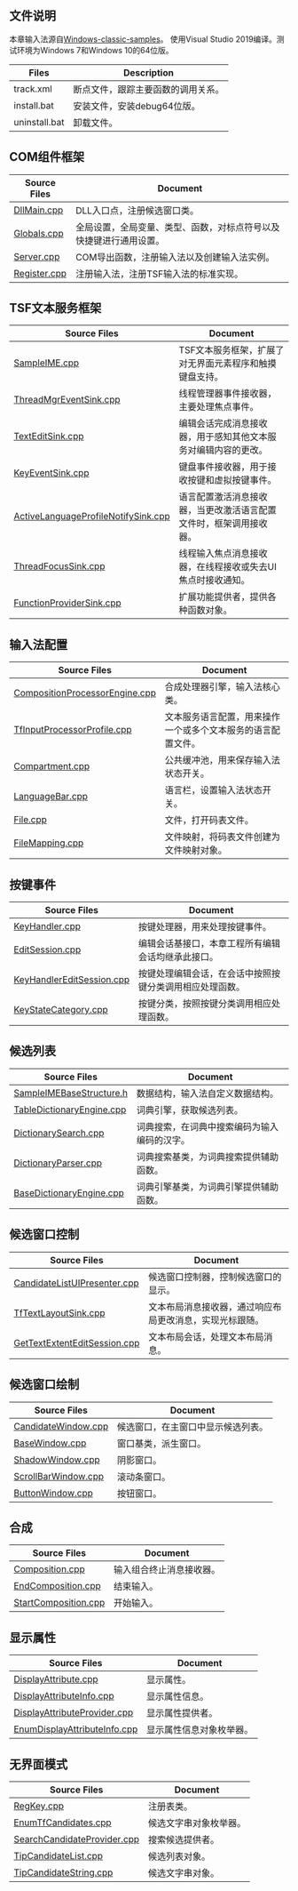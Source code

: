 ## 文件说明

本章输入法源自[Windows-classic-samples](https://github.com/microsoft/Windows-classic-samples/tree/main/Samples/IME)。
使用Visual Studio 2019编译。测试环境为Windows 7和Windows 10的64位版。

Files			|Description
-|-
track.xml		|断点文件，跟踪主要函数的调用关系。
install.bat		|安装文件，安装debug64位版。
uninstall.bat	|卸载文件。

## COM组件框架

Source Files					|Document
-|-
[DllMain.cpp](doc/DllMain.md)	|DLL入口点，注册候选窗口类。
[Globals.cpp](doc/Globals.md)	|全局设置，全局变量、类型、函数，对标点符号以及快捷键进行通用设置。
[Server.cpp](doc/Server.md)		|COM导出函数，注册输入法以及创建输入法实例。
[Register.cpp](doc/Register.md)	|注册输入法，注册TSF输入法的标准实现。

## TSF文本服务框架

Source Files																	|Document
-|-
[SampleIME.cpp](doc/SampleIME.md)												|TSF文本服务框架，扩展了对无界面元素程序和触摸键盘支持。
[ThreadMgrEventSink.cpp](doc/ThreadMgrEventSink.md)								|线程管理器事件接收器，主要处理焦点事件。
[TextEditSink.cpp](doc/TextEditSink.md)											|编辑会话完成消息接收器，用于感知其他文本服务对编辑内容的更改。
[KeyEventSink.cpp](doc/KeyEventSink.md)											|键盘事件接收器，用于接收按键和虚拟按键事件。
[ActiveLanguageProfileNotifySink.cpp](doc/ActiveLanguageProfileNotifySink.md)	|语言配置激活消息接收器，当更改激活语言配置文件时，框架调用接收器。
[ThreadFocusSink.cpp](doc/ThreadFocusSink.md)									|线程输入焦点消息接收器，在线程接收或失去UI焦点时接收通知。
[FunctionProviderSink.cpp](doc/FunctionProviderSink.md)							|扩展功能提供者，提供各种函数对象。

## 输入法配置

Source Files														|Document
-|-
[CompositionProcessorEngine.cpp](doc/CompositionProcessorEngine.md)	|合成处理器引擎，输入法核心类。
[TfInputProcessorProfile.cpp](doc/TfInputProcessorProfile.md)		|文本服务语言配置，用来操作一个或多个文本服务的语言配置文件。
[Compartment.cpp](doc/Compartment.md)								|公共缓冲池，用来保存输入法状态开关。
[LanguageBar.cpp](doc/LanguageBar.md)								|语言栏，设置输入法状态开关。
[File.cpp](doc/File.md)												|文件，打开码表文件。
[FileMapping.cpp](doc/FileMapping.md)								|文件映射，将码表文件创建为文件映射对象。

## 按键事件

Source Files												|Document
-|-
[KeyHandler.cpp](doc/KeyHandler.md)							|按键处理器，用来处理按键事件。
[EditSession.cpp](doc/EditSession.md)						|编辑会话基接口，本章工程所有编辑会话均继承此接口。
[KeyHandlerEditSession.cpp](doc/KeyHandlerEditSession.md)	|按键处理编辑会话，在会话中按照按键分类调用相应处理函数。
[KeyStateCategory.cpp](doc/KeyStateCategory.md)				|按键分类，按照按键分类调用相应处理函数。

## 候选列表

Source Files												|Document
-|-
[SampleIMEBaseStructure.h](doc/SampleIMEBaseStructure.md)	|数据结构，输入法自定义数据结构。
[TableDictionaryEngine.cpp](doc/TableDictionaryEngine.md)	|词典引擎，获取候选列表。
[DictionarySearch.cpp](doc/DictionarySearch.md)				|词典搜索，在词典中搜索编码为输入编码的汉字。
[DictionaryParser.cpp](doc/DictionaryParser.md)				|词典搜索基类，为词典搜索提供辅助函数。
[BaseDictionaryEngine.cpp](doc/BaseDictionaryEngine.md)		|词典引擎基类，为词典引擎提供辅助函数。

## 候选窗口控制

Source Files													|Document
-|-
[CandidateListUIPresenter.cpp](doc/CandidateListUIPresenter.md)	|候选窗口控制器，控制候选窗口的显示。
[TfTextLayoutSink.cpp](doc/TfTextLayoutSink.md)					|文本布局消息接收器，通过响应布局更改消息，实现光标跟随。
[GetTextExtentEditSession.cpp](doc/GetTextExtentEditSession.md)	|文本布局会话，处理文本布局消息。

## 候选窗口绘制

Source Files									|Document
-|-
[CandidateWindow.cpp](doc/CandidateWindow.md)	|候选窗口，在主窗口中显示候选列表。
[BaseWindow.cpp](doc/BaseWindow.md)				|窗口基类，派生窗口。
[ShadowWindow.cpp](doc/ShadowWindow.md)			|阴影窗口。
[ScrollBarWindow.cpp](doc/ScrollBarWindow.md)	|滚动条窗口。
[ButtonWindow.cpp](doc/ButtonWindow.md)			|按钮窗口。

## 合成

Source Files									|Document
-|-
[Composition.cpp](doc/Composition.md)			|输入组合终止消息接收器。
[EndComposition.cpp](doc/EndComposition.md)		|结束输入。
[StartComposition.cpp](doc/StartComposition.md)	|开始输入。

## 显示属性

Source Files													|Document
-|-
[DisplayAttribute.cpp](doc/DisplayAttribute.md)					|显示属性。
[DisplayAttributeInfo.cpp](doc/DisplayAttributeInfo.md)			|显示属性信息。
[DisplayAttributeProvider.cpp](doc/DisplayAttributeProvider.md)	|显示属性提供者。
[EnumDisplayAttributeInfo.cpp](doc/EnumDisplayAttributeInfo.md)	|显示属性信息对象枚举器。

## 无界面模式

Source Files													|Document
-|-
[RegKey.cpp](doc/RegKey.md)										|注册表类。
[EnumTfCandidates.cpp](doc/EnumTfCandidates.md)					|候选文字串对象枚举器。
[SearchCandidateProvider.cpp](doc/SearchCandidateProvider.md)	|搜索候选提供者。
[TipCandidateList.cpp](doc/TipCandidateList.md)					|候选列表对象。
[TipCandidateString.cpp](doc/TipCandidateString.md)				|候选文字串对象。